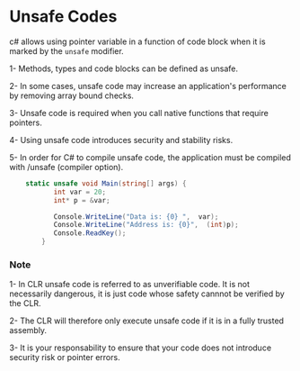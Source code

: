 # Unsafe Codes
  c# allows using pointer variable in a function of code block when it is marked by the ```unsafe``` modifier.
  
   1- Methods, types and code blocks can be defined as unsafe.
    
   2- In some cases, unsafe code may increase an application's performance by removing array bound checks.
    
   3- Unsafe code is required when you call native functions that require pointers.
    
   4- Using unsafe code introduces security and stability risks.
    
   5- In order for C# to compile unsafe code, the application must be compiled  with /unsafe (compiler option).
  ```c#
      static unsafe void Main(string[] args) {
             int var = 20;
             int* p = &var;

             Console.WriteLine("Data is: {0} ",  var);
             Console.WriteLine("Address is: {0}",  (int)p);
             Console.ReadKey();
          }
  ```
  
 ### Note
  1- In CLR unsafe code is referred to as unverifiable code. It is not necessarily dangerous, it is just code whose safety cannnot be verified by the CLR.
 
  2- The CLR will therefore only execute unsafe code if it is in a fully trusted assembly.
  
  3- It is your responsability to ensure that your code does not introduce security risk or pointer errors.
  
